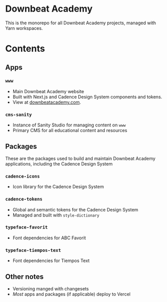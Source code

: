 # Downbeat Academy

This is the monorepo for all Downbeat Academy projects, managed with Yarn
workspaces.

# Contents

## Apps

### `www`

- Main Downbeat Academy website
- Built with Next.js and Cadence Design System components and tokens.
- View at [downbeatacademy.com](https://downbeatacademy.com).

### `cms-sanity`

- Instance of Sanity Studio for managing content on `www`
- Primary CMS for all educational content and resources

## Packages

These are the packages used to build and maintain Downbeat Academy applications,
including the Cadence Design System

### `cadence-icons`

- Icon library for the Cadence Design System

### `cadence-tokens`

- Global and semantic tokens for the Cadence Design System
- Managed and built with `style-dictionary`

### `typeface-favorit`

- Font dependencies for ABC Favorit

### `typeface-tiempos-text`

- Font dependencies for Tiempos Text

## Other notes

- Versioning manged with changesets
- _Most_ apps and packages (if applicable) deploy to Vercel
